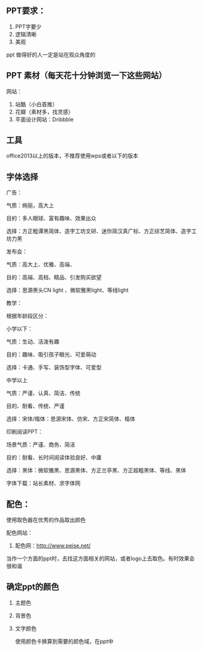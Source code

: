 

## PPT要求：

1. PPT字要少
2. 逻辑清晰
3. 美观

ppt 做得好的人一定是站在观众角度的



## PPT 素材（每天花十分钟浏览一下这些网站）

网站：

1. 站酷（小白首推）
2. 花瓣（素材多，找灵感）
3. 平面设计网站：Dribbble

## 工具

office2013以上的版本，不推荐使用wps或者以下的版本

## 字体选择

广告：

气质：绚丽，高大上

目的：多人眼球、富有趣味、效果出众

选择：方正粗谭黑简体、造字工坊文研、迷你简汉真广标、方正综艺简体、造字工坊力黑

发布会：

气质：高大上、优雅、高端、

目的：高端、高档、精品、引发购买欲望

选择：思源黑头CN light 、微软雅黑light、等线light

教学：

根据年龄段区分：

小学以下：

气质：生动、活泼有趣

目的：趣味、吸引孩子眼光、可爱萌动

选择：卡通、手写、装饰型字体、可爱型

中学以上

气质：严谨、认真、简洁、传统

目的、耐看、传统、严谨

选择：宋体/楷体：思源宋体、仿宋、方正宋简体、楷体

印刷阅读PPT：

场景气质：严谨、商务、简洁

目的：耐看、长时间阅读体验良好、中庸

选择：黑体：微软雅黑、思源黑体、方正兰亭黑、方正超粗黑体、等线、黑体





字体下载：站长素材、求字体网



## 配色：

使用取色器在优秀的作品取出颜色

配色网站：

1. 配色网：http://www.peise.net/

当作一个方面的ppt时，去找这方面相关的网站，或者logo上去取色。有时效果会很和谐



## 确定ppt的颜色

1. 主题色

2. 背景色

3. 文字颜色

   使用颜色卡换算到需要的颜色域，在ppt中